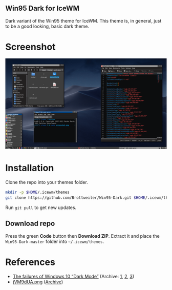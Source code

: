Win95 Dark for IceWM
--------------------

Dark variant of the Win95 theme for IceWM. 
This theme is, in general, just to be a good looking, basic dark theme.

# Screenshot

![](screenshot.png)

# Installation

Clone the repo into your themes folder.
```bash
mkdir -p $HOME/.icewm/themes
git clone https://github.com/Brottweiler/Win95-Dark.git $HOME/.icewm/themes
```
Run `git pull` to get new updates.

## Download repo

Press the green **Code** button then **Download ZIP**. Extract it and place the `Win95-Dark-master` folder into `~/.icewm/themes`.

# References

- [The failures of Windows 10 “Dark Mode”](https://bc-programming.com/blogs/2019/04/the-failures-of-windows-10-dark-mode/) (Archive: [1](https://archive.ph/KAHEU), [2](https://archive.ph/NmqGr), [3](https://archive.ph/BAqus))
- [jVM9dUA.png](https://i.imgur.com/jVM9dUA.png) ([Archive](https://archive.ph/wP5L4))
